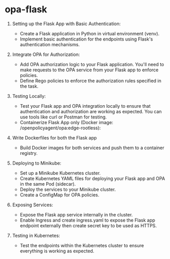 # opa-flask

1. Setting up the Flask App with Basic Authentication:
    - Create a Flask application in Python in virtual environment (venv).
    - Implement basic authentication for the endpoints using Flask's authentication mechanisms.

2. Integrate OPA for Authorization:
    - Add OPA authorization logic to your Flask application. You'll need to make requests to the OPA service from your Flask app to enforce policies.
    - Define Rego policies to enforce the authorization rules specified in the task.

3. Testing Locally:
    - Test your Flask app and OPA integration locally to ensure that authentication and authorization are working as expected. You can use tools like curl or Postman for testing.
    - Containerize Flask App only (Docker image: /openpolicyagent/opa:edge-rootless):

4. Write Dockerfiles for both the Flask app 
    - Build Docker images for both services and push them to a container registry.

5. Deploying to Minikube:
    - Set up a Minikube Kubernetes cluster.
    - Create Kubernetes YAML files for deploying your Flask app and OPA in the same Pod (sidecar).
    - Deploy the services to your Minikube cluster.
    - Create a ConfigMap for OPA policies.
    
6. Exposing Services:
    - Expose the Flask app service internally in the cluster.
    - Enable Ingress and create ingress.yaml to expose the Flask app endpoint externally then create secret key to be used as  HTTPS.

7. Testing in Kubernetes:
    - Test the endpoints within the Kubernetes cluster to ensure everything is working as expected.